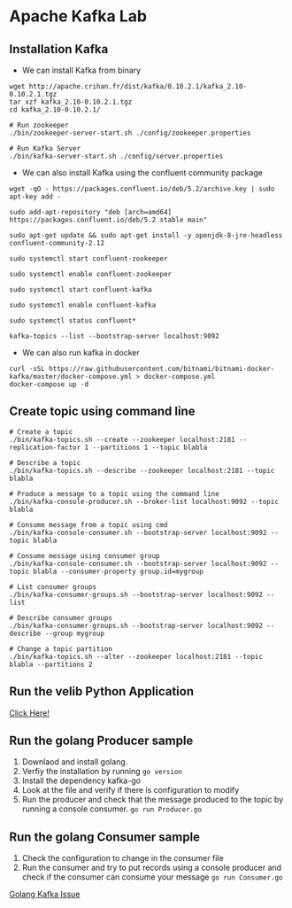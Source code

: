 # Apache Kafka Lab

## Installation Kafka

- We can install Kafka from binary 

```
wget http://apache.crihan.fr/dist/kafka/0.10.2.1/kafka_2.10-0.10.2.1.tgz
tar xzf kafka_2.10-0.10.2.1.tgz
cd kafka_2.10-0.10.2.1/

# Run zookeeper
./bin/zookeeper-server-start.sh ./config/zookeeper.properties

# Run Kafka Server 
./bin/kafka-server-start.sh ./config/server.properties
```
- We can also install Kafka using the confluent community package

```
wget -qO - https://packages.confluent.io/deb/5.2/archive.key | sudo apt-key add -

sudo add-apt-repository "deb [arch=amd64] https://packages.confluent.io/deb/5.2 stable main"

sudo apt-get update && sudo apt-get install -y openjdk-8-jre-headless confluent-community-2.12

sudo systemctl start confluent-zookeeper

sudo systemctl enable confluent-zookeeper

sudo systemctl start confluent-kafka

sudo systemctl enable confluent-kafka

sudo systemctl status confluent*

kafka-topics --list --bootstrap-server localhost:9092

```

- We can also run kafka in docker 

```
curl -sSL https://raw.githubusercontent.com/bitnami/bitnami-docker-kafka/master/docker-compose.yml > docker-compose.yml
docker-compose up -d

```


## Create topic using command line

```
# Create a topic
./bin/kafka-topics.sh --create --zookeeper localhost:2181 --replication-factor 1 --partitions 1 --topic blabla

# Describe a topic 
./bin/kafka-topics.sh --describe --zookeeper localhost:2181 --topic blabla

# Produce a message to a topic using the command line 
./bin/kafka-console-producer.sh --broker-list localhost:9092 --topic blabla

# Consume message from a topic using cmd
./bin/kafka-console-consumer.sh --bootstrap-server localhost:9092 --topic blabla

# Consume message using consumer group
./bin/kafka-console-consumer.sh --bootstrap-server localhost:9092 --topic blabla --consumer-property group.id=mygroup

# List consumer groups 
./bin/kafka-consumer-groups.sh --bootstrap-server localhost:9092 --list

# Describe consumer groups 
./bin/kafka-consumer-groups.sh --bootstrap-server localhost:9092 --describe --group mygroup

# Change a topic partition
./bin/kafka-topics.sh --alter --zookeeper localhost:2181 --topic blabla --partitions 2
```
## Run the velib Python Application

[Click Here!](../src/kafka/stations/README.m)



## Run the golang Producer sample 

1. Downlaod and install golang.
2. Verfiy the installation by running `go version`
3. Install the dependency kafka-go
4. Look at the file and verify if there is configuration to modify
5. Run the producer and check that the message produced to the topic by running a console consumer.
`go run Producer.go`

## Run the golang Consumer sample

1. Check the configuration to change in the consumer file 
2. Run the consumer and try to put records using a console producer and check if the consumer can consume your message
`go run Consumer.go`


[Golang Kafka Issue](https://github.com/confluentinc/confluent-kafka-go/issues/583)



